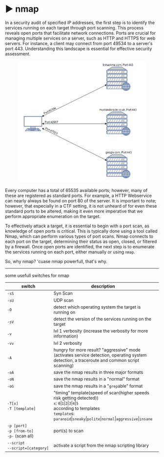 # ▶️ nmap

In a security audit of specified IP addresses, the first step is to identify the services running on each target through port scanning. This process reveals open ports that facilitate network connections. Ports are crucial for managing multiple services on a server, such as HTTP and HTTPS for web servers. For instance, a client may connect from port 49534 to a server's port 443. Understanding this landscape is essential for effective security assessment.

<figure><img src="../.gitbook/assets/image (46).png" alt=""><figcaption></figcaption></figure>

Every computer has a total of 65535 available ports; however, many of these are registered as standard ports. For example, a HTTP Webservice can nearly always be found on port 80 of the server. It is important to note; however, that especially in a CTF setting, it is not unheard of for even these standard ports to be altered, making it even more imperative that we perform appropriate enumeration on the target.

To effectively attack a target, it is essential to begin with a port scan, as knowledge of open ports is critical. This is typically done using a tool called Nmap, which can perform various types of port scans. Nmap connects to each port on the target, determining their status as open, closed, or filtered by a firewall. Once open ports are identified, the next step is to enumerate the services running on each port, either manually or using `nmap`.

So, why nmap? 'cuase nmap powerfull, that's why.

***

some usefull switches for nmap

<table><thead><tr><th width="194">switch</th><th>description</th><th data-hidden></th></tr></thead><tbody><tr><td><code>-sS</code></td><td>Syn Scan</td><td></td></tr><tr><td><code>-sU</code></td><td>UDP scan</td><td></td></tr><tr><td><code>-O</code></td><td>detect which operating system the target is running on</td><td></td></tr><tr><td><code>-sV</code></td><td>detect the version of the services running on the target</td><td></td></tr><tr><td><code>-v</code></td><td>lvl 1 verbosity (increase the verbosity for more information)</td><td></td></tr><tr><td><code>-vv</code></td><td>lvl 2 verbosity</td><td></td></tr><tr><td><code>-A</code></td><td>hungry for more result? "aggressive" mode (activates service detection, operating system detection, a traceroute and common script scanning)</td><td></td></tr><tr><td><code>-oA</code></td><td>save the nmap results in three major formats</td><td></td></tr><tr><td><code>-oN</code></td><td>save the nmap results in a "normal" format</td><td></td></tr><tr><td><code>-oG</code></td><td>save the nmap results in a "<code>grep</code>able" format</td><td></td></tr><tr><td><code>-T[x]</code><br><code>-T [template]</code></td><td>"timing" template(speed of scan(higher speeds risk getting detected))<br><code>x</code>: <code>0</code>|<code>1</code>|<code>2</code>|<code>3</code>|<code>4</code>|<code>5</code><br>according to templates<br><code>template</code>s: <code>paranoid</code>|<code>sneaky</code>|<code>polite</code>|<code>normal</code>|<code>aggressive</code>|<code>insane</code></td><td></td></tr><tr><td><code>-p [port]</code><br><code>-p [from-to]</code><br><code>-p-</code> (scan all)</td><td>port(s) to scan</td><td></td></tr><tr><td><code>--script</code><br><code>--script=[category]</code></td><td>activate a script from the nmap scripting library</td><td></td></tr></tbody></table>
